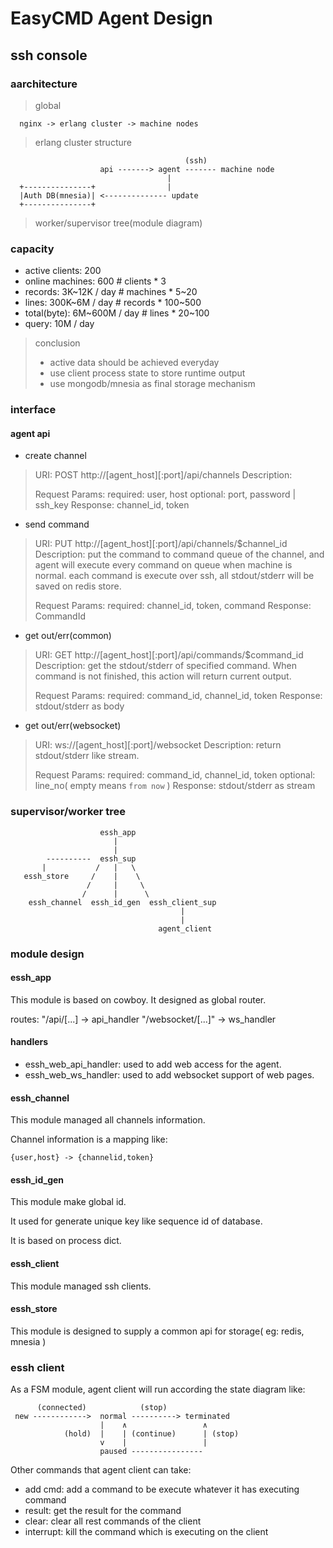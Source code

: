 # EasyCMD Agent Design

## ssh console

### aarchitecture

> global

      nginx -> erlang cluster -> machine nodes

> erlang cluster structure


                                           (ssh)
                        api -------> agent ------- machine node
                                       |
      +---------------+                |
      |Auth DB(mnesia)| <-------------- update
      +---------------+

> worker/supervisor tree(module diagram)


### capacity
* active clients:     200                  
* online machines:    600              # clients  * 3
* records:            3K~12K   / day   # machines * 5~20
* lines:              300K~6M  / day   # records  * 100~500
* total(byte):        6M~600M  / day   # lines    * 20~100
* query:              10M      / day

> conclusion
> * active data should be achieved everyday
> * use client process state to store runtime output
> * use mongodb/mnesia as final storage mechanism

### interface

#### agent api

* create channel
> URI:
>   POST http://[agent\_host][:port]/api/channels
> Description:
>   
> Request Params: 
>   required: user, host
>   optional: port, password | ssh\_key
> Response:
>   channel\_id, token

* send command
> URI:
>   PUT http://[agent\_host][:port]/api/channels/$channel\_id
> Description:
>   put the command to command queue of the channel, and agent
> will execute every command on queue when machine is normal.
>   each command is execute over ssh, all stdout/stderr will be
> saved on redis store.
> 
> Request Params:
>   required: channel\_id, token, command
> Response:
>   CommandId

* get out/err(common)
> URI:
>   GET http://[agent\_host][:port]/api/commands/$command\_id
> Description:
>   get the stdout/stderr of specified command. When command is not
> finished, this action will return current output.
> 
> Request Params:
>   required: command\_id, channel\_id, token
> Response:
>   stdout/stderr as body

* get out/err(websocket)
> URI:
>   ws://[agent\_host][:port]/websocket
> Description:
>   return stdout/stderr like stream.
> 
> Request Params:
>   required: command\_id, channel\_id, token
>   optional: line\_no( empty means `from now` )
> Response:
>   stdout/stderr as stream

### supervisor/worker tree

                        essh_app
                           |
                           |
            ----------  essh_sup       
           |           /   |   \
       essh_store     /    |    \
                     /     |     \
                    /      |      \
        essh_channel  essh_id_gen  essh_client_sup
                                          |
                                          |
                                     agent_client

### module design

#### essh\_app
This module is based on cowboy. It designed as global router.

routes:
    "/api/[...]         ->  api_handler
    "/websocket/[...]"  ->  ws_handler

#### handlers 

* essh\_web\_api\_handler: used to add web access for the agent.
* essh\_web\_ws\_handler:  used to add websocket support of web pages.

#### essh\_channel

This module managed all channels information.  

Channel information is a mapping like:

    {user,host} -> {channelid,token}

#### essh\_id\_gen

This module make global id. 

It used for generate unique key like sequence id of database.

It is based on process dict.

#### essh\_client

This module managed ssh clients.

#### essh\_store

This module is designed to supply a common api for storage( eg: redis, mnesia )

### essh client 

As a FSM module, agent client will run according the state diagram like:

          (connected)            (stop)
     new ------------>  normal ----------> terminated
                        |    ∧                 ∧
                (hold)  |    | (continue)      | (stop)
                        v    |                 |
                        paused ----------------


Other commands that agent client can take:

* add cmd: add a command to be execute whatever it has executing command
* result: get the result for the command
* clear: clear all rest commands of the client
* interrupt: kill the command which is executing on the client
